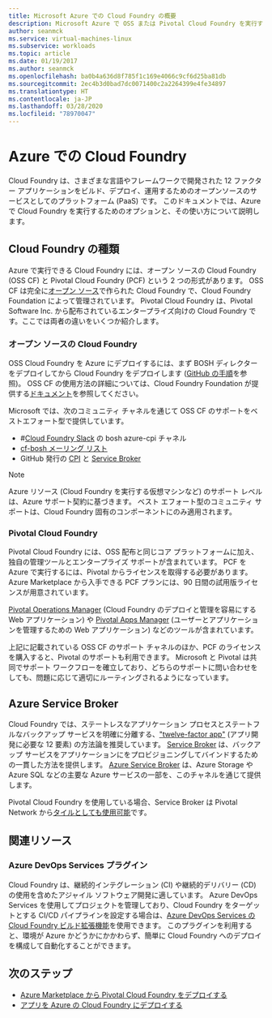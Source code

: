 ```yaml
---
title: Microsoft Azure での Cloud Foundry の概要
description: Microsoft Azure で OSS または Pivotal Cloud Foundry を実行する
author: seanmck
ms.service: virtual-machines-linux
ms.subservice: workloads
ms.topic: article
ms.date: 01/19/2017
ms.author: seanmck
ms.openlocfilehash: ba0b4a636d8f785f1c169e4066c9cf6d25ba81db
ms.sourcegitcommit: 2ec4b3d0bad7dc0071400c2a2264399e4fe34897
ms.translationtype: HT
ms.contentlocale: ja-JP
ms.lasthandoff: 03/28/2020
ms.locfileid: "78970047"
---
```

# <a name="cloud-foundry-on-azure"></a>Azure での Cloud Foundry

Cloud Foundry は、さまざまな言語やフレームワークで開発された 12 ファクター アプリケーションをビルド、デプロイ、運用するためのオープンソースのサービスとしてのプラットフォーム (PaaS) です。 このドキュメントでは、Azure で Cloud Foundry を実行するためのオプションと、その使い方について説明します。

## <a name="cloud-foundry-offerings"></a>Cloud Foundry の種類

Azure で実行できる Cloud Foundry には、オープン ソースの Cloud Foundry (OSS CF) と Pivotal Cloud Foundry (PCF) という 2 つの形式があります。 OSS CF は完全に[オープン ソース](https://github.com/cloudfoundry)で作られた Cloud Foundry で、Cloud Foundry Foundation によって管理されています。 Pivotal Cloud Foundry は、Pivotal Software Inc. から配布されているエンタープライズ向けの Cloud Foundry です。ここでは両者の違いをいくつか紹介します。

### <a name="open-source-cloud-foundry"></a>オープン ソースの Cloud Foundry

OSS Cloud Foundry を Azure にデプロイするには、まず BOSH ディレクターをデプロイしてから Cloud Foundry をデプロイします ([GitHub の手順](https://github.com/cloudfoundry-incubator/bosh-azure-cpi-release/blob/master/docs/guidance.md)を参照)。 OSS CF の使用方法の詳細については、Cloud Foundry Foundation が提供する[ドキュメント](https://docs.cloudfoundry.org/)を参照してください。

Microsoft では、次のコミュニティ チャネルを通じて OSS CF のサポートをベストエフォート型で提供しています。

- #<a name="bosh-azure-cpi-channel-on-cloud-foundry-slack"></a>[Cloud Foundry Slack](https://slack.cloudfoundry.org/) の bosh azure-cpi チャネル
- [cf-bosh メーリング リスト](https://lists.cloudfoundry.org/pipermail/cf-bosh)
- GitHub 発行の [CPI](https://github.com/cloudfoundry-incubator/bosh-azure-cpi-release/issues) と [Service Broker](https://github.com/Azure/meta-azure-service-broker/issues)

>[!NOTE]
> Azure リソース (Cloud Foundry を実行する仮想マシンなど) のサポート レベルは、Azure サポート契約に基づきます。 ベスト エフォート型のコミュニティ サポートは、Cloud Foundry 固有のコンポーネントにのみ適用されます。

### <a name="pivotal-cloud-foundry"></a>Pivotal Cloud Foundry

Pivotal Cloud Foundry には、OSS 配布と同じコア プラットフォームに加え、独自の管理ツールとエンタープライズ サポートが含まれています。 PCF を Azure で実行するには、Pivotal からライセンスを取得する必要があります。 Azure Marketplace から入手できる PCF プランには、90 日間の試用版ライセンスが用意されています。

[Pivotal Operations Manager](https://docs.pivotal.io/pivotalcf/customizing/) (Cloud Foundry のデプロイと管理を容易にする Web アプリケーション) や [Pivotal Apps Manager](https://docs.pivotal.io/pivotalcf/console/) (ユーザーとアプリケーションを管理するための Web アプリケーション) などのツールが含まれています。

上記に記載されている OSS CF のサポート チャネルのほか、PCF のライセンスを購入すると、Pivotal のサポートも利用できます。 Microsoft と Pivotal は共同でサポート ワークフローを確立しており、どちらのサポートに問い合わせをしても、問題に応じて適切にルーティングされるようになっています。

## <a name="azure-service-broker"></a>Azure Service Broker

Cloud Foundry では、ステートレスなアプリケーション プロセスとステートフルなバックアップ サービスを明確に分離する、["twelve-factor app"](https://12factor.net/) (アプリ開発に必要な 12 要素) の方法論を推奨しています。 [Service Broker](https://docs.cloudfoundry.org/services/api.html) は、バックアップ サービスをアプリケーションにをプロビジョニングしてバインドするための一貫した方法を提供します。 [Azure Service Broker](https://github.com/Azure/meta-azure-service-broker) は、Azure Storage や Azure SQL などの主要な Azure サービスの一部を、このチャネルを通じて提供します。

Pivotal Cloud Foundry を使用している場合、Service Broker は Pivotal Network から[タイルとしても使用可能](https://docs.pivotal.io/azure-sb/installing.html)です。

## <a name="related-resources"></a>関連リソース

### <a name="azure-devops-services-plugin"></a>Azure DevOps Services プラグイン

Cloud Foundry は、継続的インテグレーション (CI) や継続的デリバリー (CD) の使用を含めたアジャイル ソフトウェア開発に適しています。 Azure DevOps Services を使用してプロジェクトを管理しており、Cloud Foundry をターゲットとする CI/CD パイプラインを設定する場合は、[Azure DevOps Services の Cloud Foundry ビルド拡張機能](https://marketplace.visualstudio.com/items?itemName=ms-vsts.cloud-foundry-build-extension)を使用できます。 このプラグインを利用すると、環境が Azure かどうかにかかわらず、簡単に Cloud Foundry へのデプロイを構成して自動化することができます。

## <a name="next-steps"></a>次のステップ

- [Azure Marketplace から Pivotal Cloud Foundry をデプロイする](https://azure.microsoft.com/marketplace/partners/pivotal/pivotal-cloud-foundryazure-pcf/)
- [アプリを Azure の Cloud Foundry にデプロイする](./cloudfoundry-deploy-your-first-app.md)
